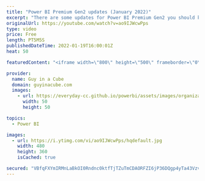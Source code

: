 ```yaml
---
title: "Power BI Premium Gen2 updates (January 2022)"
excerpt: "There are some updates for Power BI Premium Gen2 you should know about! Adam talks about the upcoming migration date and more! Are you ready for Gen2?  Plan your transition to Power BI Premium Gen2 https://docs.microsoft.com/power-bi/admin/service-premium-transition-gen1-to-gen2  Install the Gen2 metrics"
originalUrl: https://youtube.com/watch?v=ao9IJWcwPps
type: video
price: Free
length: PT5M5S
publishedDateTime: 2022-01-19T16:00:01Z
heat: 50

featuredContent: "<iframe width=\"800\" height=\"500\" frameborder=\"0\" src=\"https://www.youtube.com/embed/ao9IJWcwPps\" allow=\"accelerometer; autoplay; encrypted-media; gyroscope; picture-in-picture\" allowfullscreen></iframe>"

provider:
  name: Guy in a Cube
  domain: guyinacube.com
  images:
    - url: https://everyday-cc.github.io/powerbi/assets/images/organizations/guyinacube.com-50x50.jpg
      width: 50
      height: 50

topics:
  - Power BI

images:
  - url: https://i.ytimg.com/vi/ao9IJWcwPps/hqdefault.jpg
    width: 480
    height: 360
    isCached: true

secured: "VBfqFXYmIRMnLaBkOI0Rndnc0ktfTjTZuTmCDAORFZI6jP36DQgp4yTa43VzviGE70+cXXwHNDAi7LqGG+ide7fRaiUs0S7Avla9kHsrdTXBZq7QckTje55w1MG0Se6kZQH/lI19HCiycG1CIqkCNP04CQqQVyrZaPmECGPgDd1foLfoDBUh9XcD1Pinp5gQmeJJSALyVpzMMDnyS9px3XGjTtjnWrBZuYZU4HrMZlBl2bqPpyGQZyi8LDyyYgvszjENblvss4/yxV7C0GpA+jHqTTXwqtQe+V/NfI8tKGYi+nsum7NxPXwqudJ2SpIVcqy6+u49w77UJBslTfMdNbvOs0SvJTqeH7ajRtdAXVlvE0EnajJ+l9SfpSilPHjXOAooVe3nBOb7Da60LEmTHkcAqq1nVQSuc/uIV/VBU2Q=;CpgRIRlIfvMqV2KJqfZ+ZQ=="
---
```


